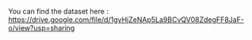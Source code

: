 You can find the dataset here : 
https://drive.google.com/file/d/1gyHjZeNAp5La9BCvQV08ZdegFF8JaF-o/view?usp=sharing